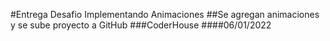 #Entrega Desafio Implementando Animaciones
##Se agregan animaciones y se sube proyecto a GitHub
###CoderHouse 
####06/01/2022 